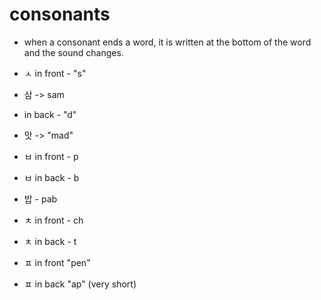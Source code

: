 # consonants

- when a consonant ends a word, it is written at the bottom of the word and the sound changes.

- ㅅ in front - "s"
- 삼 -> sam
- in back - "d"
- 맛 -> "mad"

- ㅂ in front - p
- ㅂ in back - b
- 밥 - pab

- ㅊ in front - ch
- ㅊ in back - t

- ㅍ in front "pen"
- ㅍ in back "ap" (very short)